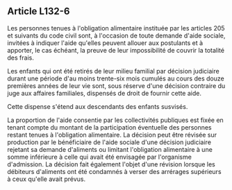 ## Article L132-6

Les personnes tenues à l'obligation alimentaire instituée par les articles 205 et suivants du code civil sont, à
l'occasion de toute demande d'aide sociale, invitées à indiquer l'aide qu'elles peuvent allouer aux postulants
et à apporter, le cas échéant, la preuve de leur impossibilité de couvrir la totalité des frais.

Les enfants qui ont été retirés de leur milieu familial par décision judiciaire durant une période d'au moins
trente-six mois cumulés au cours des douze premières années de leur vie sont, sous réserve d'une décision
contraire du juge aux affaires familiales, dispensés de droit de fournir cette aide.

Cette dispense s'étend aux descendants des enfants susvisés.

La proportion de l'aide consentie par les collectivités publiques est fixée en tenant compte du montant de
la participation éventuelle des personnes restant tenues à l'obligation alimentaire. La décision peut être
révisée sur production par le bénéficiaire de l'aide sociale d'une décision judiciaire rejetant sa demande
d'aliments ou limitant l'obligation alimentaire à une somme inférieure à celle qui avait été envisagée par
l'organisme d'admission. La décision fait également l'objet d'une révision lorsque les débiteurs d'aliments ont
été condamnés à verser des arrérages supérieurs à ceux qu'elle avait prévus.

